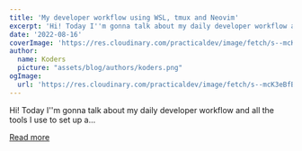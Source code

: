 ```yaml
---
title: 'My developer workflow using WSL, tmux and Neovim'
excerpt: 'Hi! Today I''m gonna talk about my daily developer workflow and all the tools I use to set up a...'
date: '2022-08-16'
coverImage: 'https://res.cloudinary.com/practicaldev/image/fetch/s--mcK3eBfB--/c_imagga_scale,f_auto,fl_progressive,h_420,q_auto,w_1000/https://dev-to-uploads.s3.amazonaws.com/uploads/articles/ue2ce6py0dpz3m4pdd5k.png'
author:
  name: Koders
  picture: "assets/blog/authors/koders.png"
ogImage:
  url: 'https://res.cloudinary.com/practicaldev/image/fetch/s--mcK3eBfB--/c_imagga_scale,f_auto,fl_progressive,h_420,q_auto,w_1000/https://dev-to-uploads.s3.amazonaws.com/uploads/articles/ue2ce6py0dpz3m4pdd5k.png'
---
```


Hi! Today I''m gonna talk about my daily developer workflow and all the tools I use to set up a...

[Read more](https://dev.to/nexxeln/my-developer-workflow-using-wsl-tmux-and-neovim-55f5)
